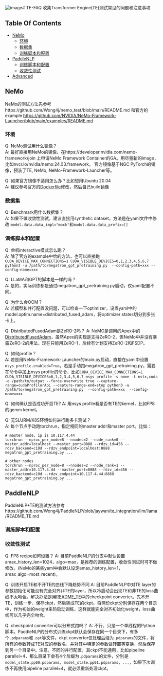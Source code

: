 ![image](https://github.com/Wong4j/TE-FAQ/assets/21985950/5522b29c-fab5-45cf-bfde-e9f34525cd7d)# TE-FAQ
收集Transformer Engine(TE)测试常见的问题和注意事项


## Table Of Contents

- [NeMo](#nemo)
    * [环境](#environment)
    * [数据集](#dataset)
    * [训练脚本和配置](#config)
- [PaddleNLP](#paddlenlp)
    * [训练脚本和配置](#scripts-and-config)
    * [收敛性测试](#convergence)
- [Advanced](#advanced)


## NeMo
NeMo的测试方法先参考https://github.com/Wong4j/nemo_test/blob/main/README.md 和官方的example https://github.com/NVIDIA/NeMo-Framework-Launcher/blob/main/examples/README.md


### 环境
Q: NeMo测试用什么镜像？   
A: 最好直接用NeMo的镜像，在https://developer.nvidia.com/nemo-framework/join 上申请NeMo Framework Container的GA。用尽量新的image，比如nvcr.io/nvidia/nemo:24.03.framework。
官方镜像基于NGC PyTorch的镜像，预装了TE, NeMo, NeMo-Framework-Launcher等。

Q: 如果官方镜像不适用怎么办？比如想用Ubuntu 20.04   
A: 建议参考官方的[Dockerfile](https://github.com/NVIDIA/NeMo/blob/main/Dockerfile)修改，然后自己build镜像


### 数据集
Q: Benchmark用什么数据集？   
A: 如果不做收敛性测试，建议直接用synthetic dataset，方法是在yaml文件中修改
`model.data.data_impl="mock"`和`model.data.data_prefix=[]`

### 训练脚本和配置
Q: 单机interactive模式怎么跑？   
A: 除了官方的example中给的方法，也可以直接跑`CUDA_DEVICE_MAX_CONNECTIONS=1 CUDA_VISIBLE_DEVICES=0,1,2,3,4,5,6,7 python3 -u /path/to/megatron_gpt_pretraining.py  --config-path=xxx --config-name=xxx`

Q: LLaMA和GPT的脚本是一样的吗？   
A: 是的，实际训练都是通过megatron_gpt_pretraining.py启动，仅yaml配置不同。

Q: 为什么会OOM？   
A: 若模型和并行配置没问题，可以检查一下optimizer，设置yaml中的model.optim.name=distributed_fused_adam，将optimizer states切分到多张卡上。

Q: DistributedFusedAdam是ZeRO-2吗？
A: NeMO是调用的Apex中的[DistributedFusedAdam](https://github.com/NVIDIA/apex/blob/a7de60e57f0534266841e1733262601ad76aaa74/apex/contrib/optimizers/distributed_fused_adam.py#L272)，虽然Apex的实现是支持ZeRO-2，但NeMo中并没有暴露ZeRO-2的用法，现在只能用ZeRO-1，后续有计划支持ZeRO-2和FSDP。

Q: 如何profile？   
A: 若是用NeMo-Framework-Launcher的main.py启动，直接在yaml中设置`nsys_profile.enabled=True`。若是手动跑megatron_gpt_pretraining.py，需要在命令中加上nsys profile的命令，比如`CUDA_DEVICE_MAX_CONNECTIONS=1 CUDA_VISIBLE_DEVICES=0,1,2,3,4,5,6,7 nsys profile -s none -t nvtx,cuda -o /path/to/output --force-overwrite true --capture-range=cudaProfilerApi --capture-range-end=stop python3 -u /path/to/megatron_gpt_pretraining.py  --config-path=xxx  --config-name=xxx`

Q: 如何确认是否成功开启TE?
A: 用nsys profile看是否有TE的kernel，比如FP8的gemm kernel。

Q: 无SLURM/K8S环境如何进行跑多卡测试？   
A: 每个节点手动跑torchrun，指定相同的master addr和master port。比如：
```
# master node, ip is 10.117.4.44
torchrun --nproc_per_node=8 --nnodes=2 --node_rank=0 --master_addr=localhost --master_port=8888 --rdzv_id=456 --rdzv_backend=c10d --rdzv_endpoint=localhost:8888 megatron_gpt_pretraining.py ...

# other nodes
torchrun --nproc_per_node=8 --nnodes=2 --node_rank=1 --master_addr=10.117.4.44 --master_port=8888 --rdzv_id=456 --rdzv_backend=c10d --rdzv_endpoint=10.117.4.44:8888 megatron_gpt_pretraining.py ...
```

## PaddleNLP
PaddleNLP+TE的测试方法参考https://github.com/Wong4j/PaddleNLP/blob/jaywan/te_integration/llm/llama/README_TE.md 

### 训练脚本和配置

### 收敛性测试
Q: FP8 recipe如何设置？
A: 目前PaddleNLP的分支中默认设置amax_history_len=1024，algo=max，是推荐的训练配置，收敛性测试时可不做修改。(NeMo的某些yaml中会默认设定amax_history_len=1，amax_algo=most_recent)。

Q: 训练开启TE和不开TE的曲线下降趋势不同
A: 目前PaddleNLP中对TE layer的参数初始化可能没有完全对齐非TE的layer，所以冷启动会出现TE和非TE的loss曲线不太吻合。解决办法是用[README_TE](https://github.com/Wong4j/PaddleNLP/blob/jaywan/te_integration/llm/llama/README_TE.md)中的checkpoint converter。先不开TE，训练一步，保存ckpt，然后转成TE的ckpt。将两份ckpt分别保存在两个目录中，作为初始的weight来热启动训练，这样就能完全对齐初始化weight，loss曲线可以几乎完全吻合。

Q: checkpoint converter可以分布式跑吗？
A: 不行，只是一个单线程的Python脚本。PaddleNLP的分布式训练ckpt默认会保存在同一个目录下，有多个`.pdparams`和`.opt`等文件，ckpt converter仅处理后缀为`.pdparams`的文件，将所有的参数转成TE对应的参数名，并对其中特定的参数做转置等变换，然后保存到另一个目录中。注意，不同的并行配置，其ckpt不能通用，比如pipeline parallel=4，那么目录下会有4个后缀为`.pdparams`的文件，分别是`model_state.pp00.pdparams, model_state.pp01.pdparams, ...`，如果下次训练不再使用pipeline parallel=4，就必须重新处理ckpt。



